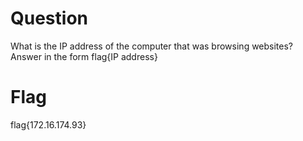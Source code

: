 # Question

What is the IP address of the computer that was browsing websites? Answer in the form flag{IP address}

# Flag
flag{172.16.174.93}